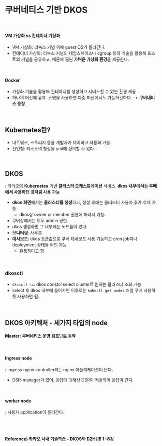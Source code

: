 # 쿠버네티스 기반 DKOS

<br>

#### VM 가상화 vs 컨테이너 가상화

* VM 가상화: 리눅스 커널 위에 guest OS가 올라간다.
* 컨테이너 가상화: 리눅스 커널의 네임스페이스나 cgroup 등의 기술을 활용해 호스트의 커널을 공유하고, 때문에 훨씬 **가벼운 가상화 환경**을 제공한다.

<br>

#### Docker

* 가상화 기술을 활용해 컨테이너를 생성하고 서비스할 수 있는 환경 제공
* 하나의 머신에 유효. 스웜을 사용하면 다중 머신에서도 가능하긴하다. -> **쿠버네티스 등장**

<br>

## Kubernetes란?

* 네트워크, 스토리지 등을 개발자가 제어하고 자동화 가능.
* 선언형: 리소스의 형상을 yml에 정의할 수 있다.

<br>

## DKOS

: 카카오의 **Kubernetes** 기반 **클러스터 오케스트레이션** 서비스. **dkos 내부에서는 쿠베에서 사용하던 것처럼 사용 가능**

* **dkos 화면**에서는 **클러스터를 생성**하고, 생성 후에는 클러스터 사용자 추가 삭제 가능
  * dkos상 owner or member 권한에 따라서 가능.
* 쿠버상에서는 모두 admin 권한.
* dkos 생성하면 그 내부에는 노드들이 있다.
* **모니터링**: 사우론
* **대시보드**: dkos 토큰값으로 쿠베 대쉬보드 사용 가능하고 cron job이나 deployment 상태들 확인 가능
  * 유용하다고 함

<br>

### dkosctl

* `dkosctl sc`: dkos constol select cluster로 원하는 클러스터 조회 가능
* select 후 dkos 내부에 들어가면 이후로는 `kubectl get nodes` 처럼 쿠베 사용하듯 사용하면 됨.

<br>

## DKOS 아키텍처 - 세가지 타입의 node

#### Master: 쿠버네티스 운영 컴포넌트 동작

<br>

#### Ingress node

: ingress nginx controller라는 nginx 애플리케이션이 뜬다.

* DSR-manager가 있어, 응답에 대해선 DSR이 적용되어 응답이 간다.

<br>

#### worker node

: 사용자 application이 올라간다.

<br><br>

#### Reference) 카카오 사내 기술학습 - DKOS와 D2HUB 1~8강




